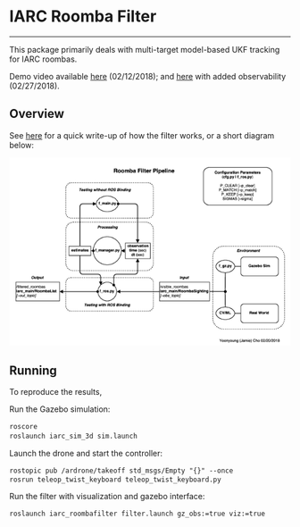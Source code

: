 # IARC Roomba Filter
---

This package primarily deals with multi-target model-based UKF tracking for IARC roombas.

Demo video available [here](https://www.youtube.com/watch?v=vEf5ihOr4Sg) (02/12/2018);
and [here](https://www.youtube.com/watch?v=WNuSyY4nzlk) with added observability (02/27/2018).

## Overview

See [here](writeup.md) for a quick write-up of how the filter works, or a short diagram below:

![pipeline.png](./figures/pipeline.png)

## Running

To reproduce the results,

Run the Gazebo simulation:

```bash
roscore
roslaunch iarc_sim_3d sim.launch
```

Launch the drone and start the controller:

```
rostopic pub /ardrone/takeoff std_msgs/Empty "{}" --once
rosrun teleop_twist_keyboard teleop_twist_keyboard.py
```

Run the filter with visualization and gazebo interface:

```
roslaunch iarc_roombafilter filter.launch gz_obs:=true viz:=true
```

